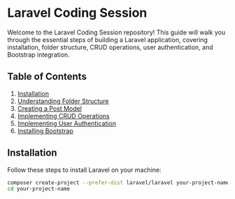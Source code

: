 # Laravel Coding Session

Welcome to the Laravel Coding Session repository! This guide will walk you through the essential steps of building a Laravel application, covering installation, folder structure, CRUD operations, user authentication, and Bootstrap integration.

## Table of Contents

1. [Installation](#installation)
2. [Understanding Folder Structure](#folder-structure)
3. [Creating a Post Model](#post-model)
4. [Implementing CRUD Operations](#crud-operations)
5. [Implementing User Authentication](#user-authentication)
6. [Installing Bootstrap](#installing-bootstrap)

## Installation

Follow these steps to install Laravel on your machine:

```bash
composer create-project --prefer-dist laravel/laravel your-project-name
cd your-project-name
```

